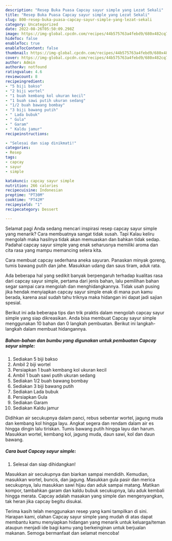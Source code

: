 ```yaml
---
description: "Resep Buka Puasa Capcay sayur simple yang Lezat Sekali"
title: "Resep Buka Puasa Capcay sayur simple yang Lezat Sekali"
slug: 800-resep-buka-puasa-capcay-sayur-simple-yang-lezat-sekali
category: Uncategorized
date: 2022-08-26T05:50:09.298Z
image: https://img-global.cpcdn.com/recipes/44b575763a4febd9/680x482cq70/capcay-sayur-simple-foto-resep-utama.jpg
hideToc: false
enableToc: true
enableTocContent: false
thumbnail: https://img-global.cpcdn.com/recipes/44b575763a4febd9/680x482cq70/capcay-sayur-simple-foto-resep-utama.jpg
cover: https://img-global.cpcdn.com/recipes/44b575763a4febd9/680x482cq70/capcay-sayur-simple-foto-resep-utama.jpg
author: Admin
authorAv: notfound
ratingvalue: 4.6
reviewcount: 8
recipeingredient:
- "5 biji bakso"
- "2 biji wortel"
- "1 buah kembang kol ukuran kecil"
- "1 buah sawi putih ukuran sedang"
- "1/2 buah bawang bombay"
- "3 biji bawang putih"
- " Lada bubuk"
- " Gula"
- " Garam"
- " Kaldu jamur"
recipeinstructions:

- "Selesai dan siap dinikmati!"
categories:
- Resep
tags:
- capcay
- sayur
- simple

katakunci: capcay sayur simple 
nutrition: 266 calories
recipecuisine: Indonesian
preptime: "PT30M"
cooktime: "PT42M"
recipeyield: "1"
recipecategory: Dessert

---
```



Selamat pagi Anda sedang mencari inspirasi resep capcay sayur simple yang menarik? Cara membuatnya sangat tidak susah. Tapi Kalau keliru mengolah maka hasilnya tidak akan memuaskan dan bahkan tidak sedap. Padahal capcay sayur simple yang enak seharusnya memiliki aroma dan cita rasa yang mampu memancing selera kita.


Cara membuat capcay sederhana aneka sayuran. Panaskan minyak goreng, tumis bawang putih dan jahe. Masukkan udang dan saus tiram, aduk rata.

Ada beberapa hal yang sedikit banyak berpengaruh terhadap kualitas rasa dari capcay sayur simple, pertama dari jenis bahan, lalu pemilihan bahan segar sampai cara mengolah dan menghidangkannya. Tidak usah pusing jika hendak menyiapkan capcay sayur simple enak di mana pun kamu berada, karena asal sudah tahu triknya maka hidangan ini dapat jadi sajian spesial.


Berikut ini ada beberapa tips dan trik praktis dalam mengolah capcay sayur simple yang siap dikreasikan. Anda bisa membuat Capcay sayur simple menggunakan 10 bahan dan 0 langkah pembuatan. Berikut ini langkah-langkah dalam membuat hidangannya.

<!--inarticleads1-->

##### Bahan-bahan dan bumbu yang digunakan untuk pembuatan Capcay sayur simple:

1. Sediakan 5 biji bakso
1. Ambil 2 biji wortel
1. Persiapkan 1 buah kembang kol ukuran kecil
1. Ambil 1 buah sawi putih ukuran sedang
1. Sediakan 1/2 buah bawang bombay
1. Sediakan 3 biji bawang putih
1. Sediakan  Lada bubuk
1. Persiapkan  Gula
1. Sediakan  Garam
1. Sediakan  Kaldu jamur


Didihkan air secukupnya dalam panci, rebus sebentar wortel, jagung muda dan kembang kol hingga layu. Angkat segera dan rendam dalam air es hingga dingin lalu tiriskan. Tumis bawang putih hingga layu dan harum. Masukkan wortel, kembang kol, jagung muda, daun sawi, kol dan daun bawang. 

<!--inarticleads2-->

##### Cara buat Capcay sayur simple:


1. Selesai dan siap dihidangkan!

Masukkan air secukupnya dan biarkan sampai mendidih. Kemudian, masukkan wortel, buncis, dan jagung. Masukkan gula pasir dan merica secukupnya, lalu masukkan sawi hijau dan aduk sampai matang. Matikan kompor, tambahkan garam dan kaldu bubuk secukupnya, lalu aduk kembali hingga merata. Capcay adalah masakan yang simple dan mengenyangkan, tak heran jika capcay begitu disukai. 

Terima kasih telah menggunakan resep yang kami tampilkan di sini. Harapan kami, olahan Capcay sayur simple yang mudah di atas dapat membantu kamu menyiapkan hidangan yang menarik untuk keluarga/teman ataupun menjadi ide bagi kamu yang berkeinginan untuk berjualan makanan. Semoga bermanfaat dan selamat mencoba!
